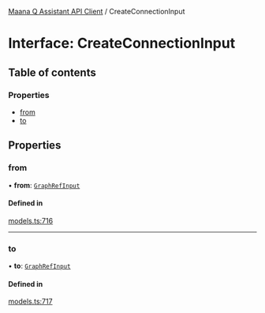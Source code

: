 [Maana Q Assistant API Client](../README.md) / CreateConnectionInput

# Interface: CreateConnectionInput

## Table of contents

### Properties

- [from](CreateConnectionInput.md#from)
- [to](CreateConnectionInput.md#to)

## Properties

### from

• **from**: [`GraphRefInput`](GraphRefInput.md)

#### Defined in

[models.ts:716](https://github.com/maana-io/q-assistant-client/blob/develop/src/models.ts#L716)

___

### to

• **to**: [`GraphRefInput`](GraphRefInput.md)

#### Defined in

[models.ts:717](https://github.com/maana-io/q-assistant-client/blob/develop/src/models.ts#L717)
